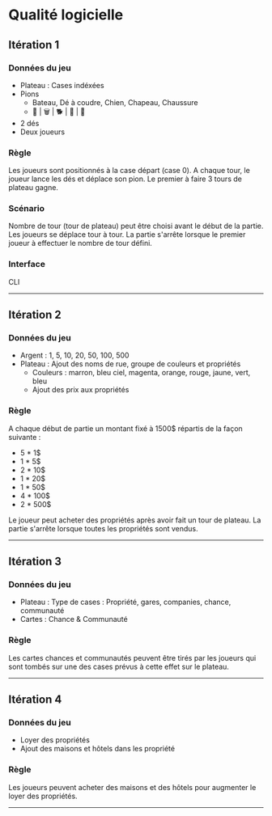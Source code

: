 # Qualité logicielle

## Itération 1

### Données du jeu

- Plateau : Cases indéxées
- Pions
  - Bateau, Dé à coudre, Chien, Chapeau, Chaussure
  - 🚢 | 🗑️ | 🐕 | 🎩 | 👞
- 2 dés
- Deux joueurs

### Règle

Les joueurs sont positionnés à la case départ (case 0).
A chaque tour, le joueur lance les dés et déplace son pion.
Le premier à faire 3 tours de plateau gagne.

### Scénario

Nombre de tour (tour de plateau) peut être choisi avant le début de la partie.
Les joueurs se déplace tour à tour.
La partie s'arrête lorsque le premier joueur à effectuer le nombre de tour défini.

### Interface

CLI

---

## Itération 2

### Données du jeu
- Argent : 1, 5, 10, 20, 50, 100, 500
- Plateau : Ajout des noms de rue, groupe de couleurs et propriétés
  - Couleurs : marron, bleu ciel, magenta, orange, rouge, jaune, vert, bleu
  - Ajout des prix aux propriétés

### Règle

A chaque début de partie un montant fixé à 1500$ répartis de la façon suivante :

- 5 \* 1$
- 1 \* 5$
- 2 \* 10$
- 1 \* 20$
- 1 \* 50$
- 4 \* 100$
- 2 \* 500$

Le joueur peut acheter des propriétés après avoir fait un tour de plateau.
La partie s'arrête lorsque toutes les propriétés sont vendus.

---

## Itération 3

### Données du jeu

- Plateau : Type de cases : Propriété, gares, companies, chance, communauté
- Cartes : Chance & Communauté

### Règle

Les cartes chances et communautés peuvent être tirés par les joueurs qui sont tombés sur une des cases prévus à cette effet sur le plateau.

---

## Itération 4

### Données du jeu

- Loyer des propriétés
- Ajout des maisons et hôtels dans les propriété

### Règle

Les joueurs peuvent acheter des maisons et des hôtels pour augmenter le loyer des propriétés.

---